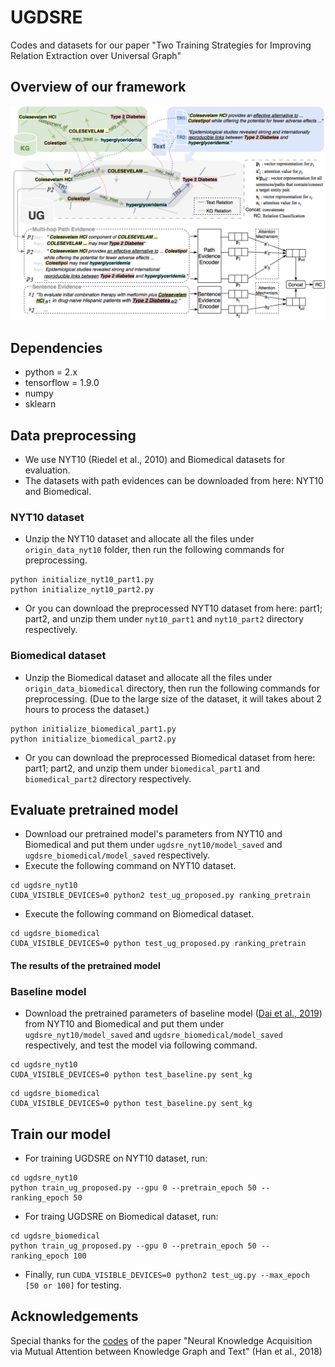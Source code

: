 # UGDSRE
Codes and datasets for our paper "Two Training Strategies for Improving Relation Extraction over Universal Graph"
## Overview of our framework
<img src="overview_of_ugdsre.png" width="700">

## Dependencies
- python = 2.x
- tensorflow = 1.9.0
- numpy
- sklearn
## Data preprocessing
- We use NYT10 (Riedel et al., 2010) and Biomedical datasets for evaluation.
- The datasets with path evidences can be downloaded from here: NYT10 and Biomedical.
### NYT10 dataset
- Unzip the NYT10 dataset and allocate all the files under `origin_data_nyt10` folder, then run the following commands for preprocessing.
~~~
python initialize_nyt10_part1.py
python initialize_nyt10_part2.py
~~~
- Or you can download the preprocessed NYT10 dataset from here: part1; part2, and unzip them under `nyt10_part1` and `nyt10_part2` directory respectively.
### Biomedical dataset
- Unzip the Biomedical dataset and allocate all the files under `origin_data_biomedical` directory, then run the following commands for preprocessing. (Due to the large size of the dataset, it will takes about 2 hours to process the dataset.)
~~~
python initialize_biomedical_part1.py
python initialize_biomedical_part2.py
~~~
- Or you can download the preprocessed Biomedical dataset from here: part1; part2, and unzip them under `biomedical_part1` and `biomedical_part2` directory respectively.
## Evaluate pretrained model
- Download our pretrained model's parameters from NYT10 and Biomedical and put them under `ugdsre_nyt10/model_saved` and `ugdsre_biomedical/model_saved` respectively.
- Execute the following command on NYT10 dataset.
~~~
cd ugdsre_nyt10
CUDA_VISIBLE_DEVICES=0 python2 test_ug_proposed.py ranking_pretrain
~~~
- Execute the following command on Biomedical dataset.
~~~
cd ugdsre_biomedical
CUDA_VISIBLE_DEVICES=0 python test_ug_proposed.py ranking_pretrain
~~~
#### The results of the pretrained model
### Baseline model
- Download the pretrained parameters of baseline model ([Dai et al., 2019](http://jaslli.org/files/proceedings/03_paclic33_postconf.pdf)) from NYT10 and Biomedical and put them under `ugdsre_nyt10/model_saved` and `ugdsre_biomedical/model_saved` respectively, and test the model  via following command.
~~~
cd ugdsre_nyt10
CUDA_VISIBLE_DEVICES=0 python test_baseline.py sent_kg
~~~
~~~
cd ugdsre_biomedical
CUDA_VISIBLE_DEVICES=0 python test_baseline.py sent_kg
~~~
## Train our model
- For training UGDSRE on NYT10 dataset, run:
~~~
cd ugdsre_nyt10
python train_ug_proposed.py --gpu 0 --pretrain_epoch 50 --ranking_epoch 50
~~~
- For traing UGDSRE on Biomedical dataset, run:
~~~
cd ugdsre_biomedical
python train_ug_proposed.py --gpu 0 --pretrain_epoch 50 --ranking_epoch 100
~~~
- Finally, run `CUDA_VISIBLE_DEVICES=0 python2 test_ug.py --max_epoch [50 or 100]` for testing.
## Acknowledgements
Special thanks for the [codes](https://github.com/thunlp/JointNRE) of the paper "Neural Knowledge Acquisition via Mutual Attention between Knowledge Graph and Text" (Han et al., 2018)
